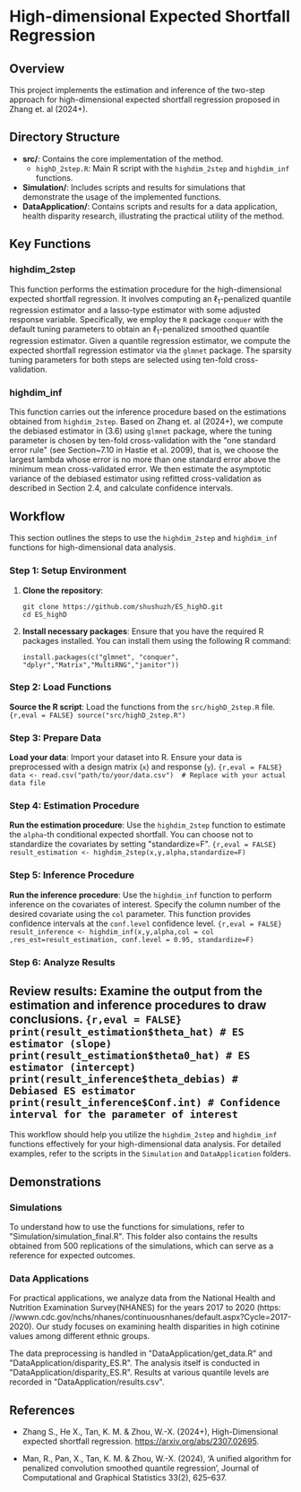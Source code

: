 # High-dimensional Expected Shortfall Regression

## Overview

This project implements the estimation and inference of the two-step approach for high-dimensional expected shortfall regression proposed in Zhang et. al (2024+). 

## Directory Structure

- **src/**: Contains the core implementation of the method.
  - `highD_2step.R`: Main R script with the `highdim_2step` and `highdim_inf` functions.
- **Simulation/**: Includes scripts and results for simulations that demonstrate the usage of the implemented functions.
- **DataApplication/**: Contains scripts and results for a data application, health disparity research, illustrating the practical utility of the method.

## Key Functions

### highdim_2step
This function performs the estimation procedure for the high-dimensional expected shortfall regression. It involves computing an $\ell_1$-penalized quantile regression estimator and a lasso-type estimator with some adjusted response variable. Specifically, we employ the `R` package `conquer` with the default tuning parameters to obtain an $\ell_1$-penalized smoothed quantile regression estimator. Given a quantile regression estimator, we compute the expected shortfall regression estimator via the `glmnet` package. The sparsity tuning parameters for both steps are selected using ten-fold cross-validation.

### highdim_inf
This function carries out the inference procedure based on the estimations obtained from `highdim_2step`. Based on Zhang et. al (2024+), we compute the debiased estimator in (3.6) using `glmnet` package, where the tuning parameter is chosen by ten-fold cross-validation with the "one standard error rule" (see Section~7.10 in Hastie et al. 2009), that is, we choose the largest lambda whose error is no more than one standard error above the minimum mean cross-validated error. We then estimate the asymptotic variance of the debiased estimator using refitted cross-validation as described in Section 2.4, and calculate confidence intervals. 


## Workflow

This section outlines the steps to use the `highdim_2step` and `highdim_inf` functions for high-dimensional data analysis.

### Step 1: Setup Environment

1. **Clone the repository**:
    ```{bash}
    git clone https://github.com/shushuzh/ES_highD.git
    cd ES_highD
    ```

2. **Install necessary packages**: Ensure that you have the required R packages installed. You can install them using the following R command:
    ```{r,eval = FALSE}
    install.packages(c("glmnet", "conquer", "dplyr","Matrix","MultiRNG","janitor"))
    ```

### Step 2: Load Functions

**Source the R script**: Load the functions from the `src/highD_2step.R` file.
    ```{r,eval = FALSE}
    source("src/highD_2step.R")
    ```

### Step 3: Prepare Data

**Load your data**: Import your dataset into R. Ensure your data is preprocessed with a design matrix (`x`) and response (`y`).
    ```{r,eval = FALSE}
    data <- read.csv("path/to/your/data.csv")  # Replace with your actual data file
    ```

### Step 4: Estimation Procedure

**Run the estimation procedure**: Use the `highdim_2step` function to estimate the `alpha`-th conditional expected shortfall. You can choose not to standardize the covariates by setting "standardize=F". 
    ```{r,eval = FALSE}
    result_estimation <- highdim_2step(x,y,alpha,standardize=F)
    ```

### Step 5: Inference Procedure


**Run the inference procedure**: Use the `highdim_inf` function to perform inference on the covariates of interest. Specify the column number of the desired covariate using the `col` parameter. This function provides confidence intervals at the `conf.level` confidence level.
    ```{r,eval = FALSE}
    result_inference <- highdim_inf(x,y,alpha,col = col ,res_est=result_estimation, conf.level = 0.95, standardize=F)
    ```

### Step 6: Analyze Results

**Review results**: Examine the output from the estimation and inference procedures to draw conclusions.
    ```{r,eval = FALSE}
    print(result_estimation$theta_hat) # ES estimator (slope)
    print(result_estimation$theta0_hat) # ES estimator (intercept)
    print(result_inference$theta_debias) # Debiased ES estimator
    print(result_inference$Conf.int) # Confidence interval for the parameter of interest
    ```
---

This workflow should help you utilize the `highdim_2step` and `highdim_inf` functions effectively for your high-dimensional data analysis. For detailed examples, refer to the scripts in the `Simulation` and `DataApplication` folders.


## Demonstrations
### Simulations
To understand how to use the functions for simulations, refer to "Simulation/simulation_final.R". This folder also contains the results obtained from 500 replications of the simulations, which can serve as a reference for expected outcomes.

### Data Applications
For practical applications, we analyze data from the National Health and Nutrition Examination Survey(NHANES) for the years 2017 to 2020 (https:
//wwwn.cdc.gov/nchs/nhanes/continuousnhanes/default.aspx?Cycle=2017-2020). Our study focuses on examining health disparities in high cotinine values among different ethnic groups.

The data preprocessing is handled in "DataApplication/get_data.R" and "DataApplication/disparity_ES.R". The analysis itself is conducted in "DataApplication/disparity_ES.R". Results at various quantile levels are recorded in "DataApplication/results.csv".

## References

- Zhang S., He X., Tan, K. M. & Zhou, W.-X. (2024+), High-Dimensional expected shortfall regression. https://arxiv.org/abs/2307.02695. 

- Man, R., Pan, X., Tan, K. M. & Zhou, W.-X. (2024), ‘A unified algorithm for penalized convolution smoothed quantile regression’, Journal of Computational and Graphical Statistics 33(2), 625–637.



